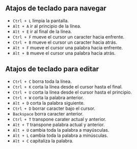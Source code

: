 Atajos de teclado para navegar
------------------------------
 - `Ctrl + L` limpia la pantalla.
 - `Alt + A` ir al principio de la línea.
 - `Alt + E` ir al final de la línea.
 - `Ctrl + F` mueve el cursor un caracter hacia enfrente.
 - `Ctrl + B` mueve el cursor un caracter hacia atrás.
 - `Alt + F` mueve el cursor una palabra hacia enfrente.
 - `Alt + B` mueve el cursor una palabra hacia atrás.

Atajos de teclado para editar
-----------------------------
 - `Ctrl + C` borra toda la línea.
 - `Ctrl + K` corta la línea desde el cursor hasta el final.
 - `Ctrl + U` corta la línea desde el cursor hasta el principio.
 - `Ctrl + W` corta la palabra anterior.
 - `Alt + D` corta la palabra siguiente.
 - `Ctrl + D` borrar caracter bajo el cursor.
 - `Backspace` borra caracter anterior.
 - `Ctrl + T` transpone carater actual y anterior.
 - `Alt + T` transpone palabra actual y anterior.
 - `Alt + U` cambia toda la palabra a mayúsculas.
 - `Alt + L` cambia toda la palabra a minúsculas.
 - `Alt + C` capitaliza la palabra.
